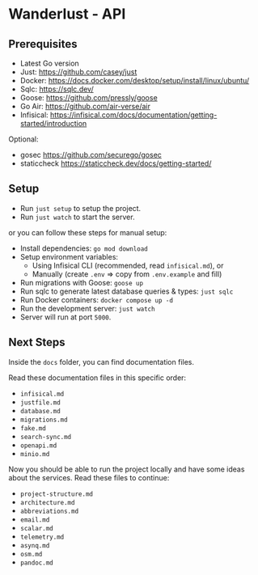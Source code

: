 # Wanderlust - API

## Prerequisites

- Latest Go version
- Just: https://github.com/casey/just
- Docker: https://docs.docker.com/desktop/setup/install/linux/ubuntu/
- Sqlc: https://sqlc.dev/
- Goose: https://github.com/pressly/goose
- Go Air: https://github.com/air-verse/air
- Infisical: https://infisical.com/docs/documentation/getting-started/introduction

Optional:

- gosec https://github.com/securego/gosec
- staticcheck https://staticcheck.dev/docs/getting-started/

## Setup

- Run `just setup` to setup the project.
- Run `just watch` to start the server.

or you can follow these steps for manual setup:

- Install dependencies: `go mod download`
- Setup environment variables:
  - Using Infisical CLI (recommended, read `infisical.md`), or
  - Manually (create `.env` => copy from `.env.example` and fill)
- Run migrations with Goose: `goose up`
- Run sqlc to generate latest database queries & types: `just sqlc`
- Run Docker containers: `docker compose up -d`
- Run the development server: `just watch`
- Server will run at port `5000`.

## Next Steps

Inside the `docs` folder, you can find documentation files.

Read these documentation files in this specific order:

- `infisical.md`
- `justfile.md`
- `database.md`
- `migrations.md`
- `fake.md`
- `search-sync.md`
- `openapi.md`
- `minio.md`

Now you should be able to run the project locally and have some ideas about the services. Read these files to continue:

- `project-structure.md`
- `architecture.md`
- `abbreviations.md`
- `email.md`
- `scalar.md`
- `telemetry.md`
- `asynq.md`
- `osm.md`
- `pandoc.md`
